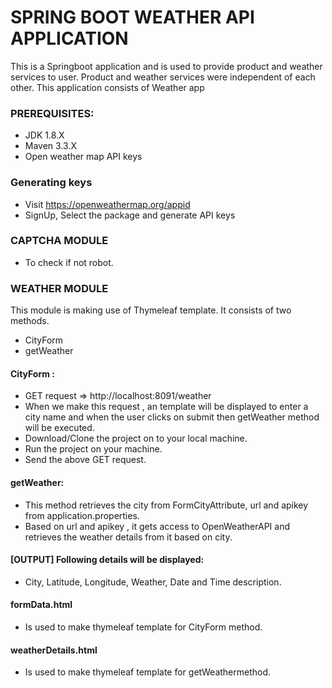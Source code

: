   
# SPRING BOOT WEATHER API APPLICATION
This is a Springboot application and is used to provide product and weather services to user. Product and weather services were independent of each other.
This application consists of Weather app



### PREREQUISITES:
 * JDK 1.8.X 
 * Maven 3.3.X 
 * Open weather map API keys 
### Generating keys 
* Visit https://openweathermap.org/appid 
* SignUp, Select the package and generate API keys


### CAPTCHA MODULE
* To check if not robot.

### WEATHER MODULE
This module is making use of Thymeleaf template.
It consists of two methods.
* CityForm
* getWeather
#### CityForm : 
* GET request => http://localhost:8091/weather
* When we make this request , an template will be displayed to enter a city name and when the user clicks on submit then getWeather method will be executed.
* Download/Clone the project on to your local machine.
* Run the project on your machine.
* Send the above GET request.

####	getWeather:
* This method retrieves the city from FormCityAttribute, url and apikey from application.properties.
* Based on url and apikey , it gets access to OpenWeatherAPI and retrieves the weather details from it based on city.

#### [OUTPUT] Following details will be displayed: 
* City, Latitude, Longitude, Weather, Date and Time description.


#### formData.html 
* Is used to make thymeleaf template for CityForm method.

#### weatherDetails.html 
* Is used to make thymeleaf template for getWeathermethod.



